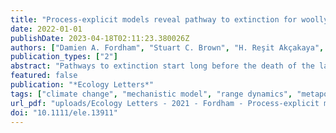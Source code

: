 ```yaml
---
title: "Process-explicit models reveal pathway to extinction for woolly mammoth using pattern-oriented validation"
date: 2022-01-01
publishDate: 2023-04-18T02:11:23.380026Z
authors: ["Damien A. Fordham", "Stuart C. Brown", "H. Reşit Akçakaya", "Barry W. Brook", "Sean Haythorne", "Andrea Manica", "Kevin T. Shoemaker", "Jeremy J. Austin", "Benjamin Blonder", admin, "Carsten Rahbek", "David Nogues-Bravo"]
publication_types: ["2"]
abstract: "Pathways to extinction start long before the death of the last individual. However, causes of early stage population declines and the susceptibility of small residual populations to extirpation are typically studied in isolation. Using validated process-explicit models, we disentangle the ecological mechanisms and threats that were integral in the initial decline and later extinction of the woolly mammoth. We show that reconciling ancient DNA data on woolly mammoth population decline with fossil evidence of location and timing of extinction requires process-explicit models with specific demographic and niche constraints, and a constrained synergy of climatic change and human impacts. Validated models needed humans to hasten climate-driven population declines by many millennia, and to allow woolly mammoths to persist in mainland Arctic refugia until the mid-Holocene. Our results show that the role of humans in the extinction dynamics of woolly mammoth began well before the Holocene, exerting lasting effects on the spatial pattern and timing of its range-wide extinction."
featured: false
publication: "*Ecology Letters*"
tags: ["climate change", "mechanistic model", "range dynamics", "metapopulation", "megafauna", "ecological process", "extinction dynamics", "Pleistocene-Holocene transition", "population model", "synergistic threats"]
url_pdf: "uploads/Ecology Letters - 2021 - Fordham - Process‐explicit models reveal pathway to extinction for woolly mammoth using.pdf"
doi: "10.1111/ele.13911"
---
```


